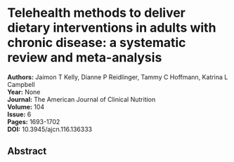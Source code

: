 # Telehealth methods to deliver dietary interventions in adults with chronic disease: a systematic review and meta-analysis

**Authors:** Jaimon T Kelly, Dianne P Reidlinger, Tammy C Hoffmann, Katrina L Campbell  
**Year:** None  
**Journal:** The American Journal of Clinical Nutrition  
**Volume:** 104  
**Issue:** 6  
**Pages:** 1693-1702  
**DOI:** 10.3945/ajcn.116.136333  

## Abstract


